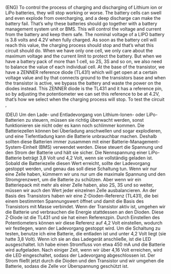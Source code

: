 (ENG) To control the process of charging and discharging of Lithium ion or LiPo batteries, they will stop working or worse. The battery cells can swell and even explode from overcharging, and a deep discharge can make the battery fail. That’s why these batteries should go together with a battery management system unit or BMS. This will control the voltage and current from the battery and keep them safe. The nominal voltage of a LIPO battery is 3.8 volts and 4.2V when fully charged. As soon as the battery cell will reach this value, the charging process should stop and that’s what this circuit should do. When we have only one cell, we only care about the maximum voltage and the current limit to protect the battery. But when we have a battery pack of more than 1 cell, so 2S, 3S and so on, we also need to balance the value of each individual cell.  At the base of the transistor, we have a ZENNER reference diode (TL431) which will get open at a certain voltage value and by that connects ground to the transistors base and when the transistor is active, we bypass the battery and waste the power on the diodes instead. This ZENNER diode is the TL431 and it has a reference pin, so by adjusting the potentiometer we can set this reference to be at 4.2V, that’s how we select when the charging process will stop. To test the circuit ,

(DEU) Um den Lade- und Entladevorgang von Lithium-Ionen- oder LiPo-Batterien zu steuern, müssen sie richtig überwacht werden, sonst funktionieren sie nicht oder es kann noch schlimmer kommen.  Die Batteriezellen können bei Überladung anschwellen und sogar explodieren, und eine Tiefentladung kann die Batterie unbrauchbar machen. Deshalb sollten diese Batterien immer zusammen mit einer Batterie-Management-System-Einheit (BMS) verwendet werden.  Diese steuert die Spannung und den Strom der Batterie und hält sie sicher. Die Nennspannung einer LiPo-Batterie beträgt 3,8 Volt und 4,2 Volt, wenn sie vollständig geladen ist. Sobald die Batteriezelle diesen Wert erreicht, sollte der Ladevorgang gestoppt werden, und genau das soll diese Schaltung tun. Wenn wir nur eine Zelle haben, kümmern wir uns nur um die maximale Spannung und den Stromgrenzwert, um die Batterie zu schützen. Aber wenn wir ein Batteriepack mit mehr als einer Zelle haben, also 2S, 3S und so weiter, müssen wir auch den Wert jeder einzelnen Zelle ausbalancieren. An der Basis des Transistors haben wir eine Z-Dioden-Referenz (TL431), die bei einem bestimmten Spannungswert öffnet und damit die Basis des Transistors mit Masse verbindet. Wenn der Transistor aktiv ist, umgehen wir die Batterie und verbrauchen die Energie stattdessen an den Dioden. Diese Z-Diode ist die TL431 und sie hat einen Referenzpin. Durch Einstellen des Potentiometers können wir diese Referenz auf 4,2 Volt einstellen, wodurch wir festlegen, wann der Ladevorgang gestoppt wird. Um die Schaltung zu testen, benutze ich eine Batterie, die entladen ist und unter 4,2 Volt liegt (sie hatte 3,8 Volt). Wenn ich sie an das Ladegerät anschließe, ist die LED ausgeschaltet. Ich habe einen Stromfluss von etwa 450 mA und die Batterie wird aufgeladen.  Nach einiger Zeit, wenn wir über 4,16 Volt erreichen, wird die LED eingeschaltet, sodass der Ladevorgang abgeschlossen ist. Der Strom fließt jetzt durch die Dioden und den Transistor und wir umgehen die Batterie, sodass die Zelle vor Überspannung geschützt ist.
